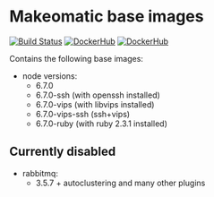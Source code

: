 # Makeomatic base images

[![Build Status](https://travis-ci.org/makeomatic/alpine-node.svg?branch=master)](https://travis-ci.org/makeomatic/alpine-node)
[![DockerHub](https://img.shields.io/badge/docker-available-blue.svg)](https://hub.docker.com/r/makeomatic/node)
[![DockerHub](https://img.shields.io/docker/pulls/makeomatic/node.svg)](https://hub.docker.com/r/makeomatic/node)

Contains the following base images:

* node versions:
  - 6.7.0
  - 6.7.0-ssh (with openssh installed)
  - 6.7.0-vips (with libvips installed)
  - 6.7.0-vips-ssh (ssh+vips)
  - 6.7.0-ruby (with ruby 2.3.1 installed)

## Currently disabled

* rabbitmq:
  - 3.5.7 + autoclustering and many other plugins
